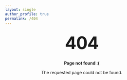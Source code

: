 ```yaml
---
layout: single
author_profile: true
permalink: /404
---
```


<style type="text/css" media="screen">
  .container {
    margin: 10px auto;
    max-width: 600px;
    text-align: center;
  }
  h1 {
    margin: 30px 0;
    font-size: 4em;
    line-height: 1;
    letter-spacing: -1px;
  }
</style>

<div class="container">
  <h1>404</h1>

  <p><strong>Page not found :(</strong></p>
  <p>The requested page could not be found.</p>
</div>